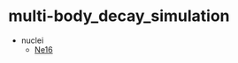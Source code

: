 # multi-body_decay_simulation

* nuclei
  * [Ne16](https://jinyuyuyu.github.io/multi-body_decay_simulation/Ne16/)

